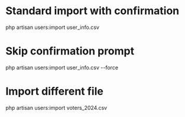 # Standard import with confirmation
php artisan users:import user_info.csv

# Skip confirmation prompt
php artisan users:import user_info.csv --force

# Import different file
php artisan users:import voters_2024.csv